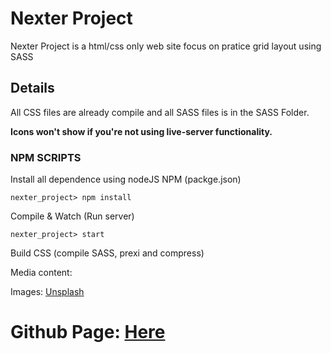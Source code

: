 
# Nexter Project

Nexter Project is a html/css only web site focus on pratice grid layout using SASS

## Details
All CSS files are already compile and all SASS files is in the SASS Folder.

**Icons won't show if you're not using live-server functionality.**

### NPM SCRIPTS

Install all dependence using nodeJS NPM (packge.json)

```nexter_project> npm install```

Compile & Watch (Run server)

```nexter_project> start```

Build CSS (compile SASS, prexi and compress)

Media content:

Images: [Unsplash](http://unsplash.com/)

# Github Page: [Here](https://cytsuda.github.io/nexter_project/)
